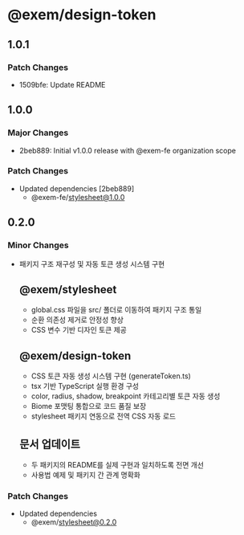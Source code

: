 # @exem/design-token

## 1.0.1

### Patch Changes

- 1509bfe: Update README

## 1.0.0

### Major Changes

- 2beb889: Initial v1.0.0 release with @exem-fe organization scope

### Patch Changes

- Updated dependencies [2beb889]
  - @exem-fe/stylesheet@1.0.0

## 0.2.0

### Minor Changes

- 패키지 구조 재구성 및 자동 토큰 생성 시스템 구현

  ## @exem/stylesheet

  - global.css 파일을 src/ 폴더로 이동하여 패키지 구조 통일
  - 순환 의존성 제거로 안정성 향상
  - CSS 변수 기반 디자인 토큰 제공

  ## @exem/design-token

  - CSS 토큰 자동 생성 시스템 구현 (generateToken.ts)
  - tsx 기반 TypeScript 실행 환경 구성
  - color, radius, shadow, breakpoint 카테고리별 토큰 자동 생성
  - Biome 포맷팅 통합으로 코드 품질 보장
  - stylesheet 패키지 연동으로 전역 CSS 자동 로드

  ## 문서 업데이트

  - 두 패키지의 README를 실제 구현과 일치하도록 전면 개선
  - 사용법 예제 및 패키지 간 관계 명확화

### Patch Changes

- Updated dependencies
  - @exem/stylesheet@0.2.0
